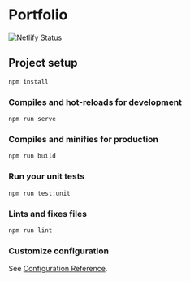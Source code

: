 # Portfolio

[![Netlify Status](https://api.netlify.com/api/v1/badges/92c95e21-7f33-46cc-aab1-f31d00b8f1a7/deploy-status)](https://app.netlify.com/sites/magdalenaszumna/deploys)

## Project setup

```
npm install
```

### Compiles and hot-reloads for development

```
npm run serve
```

### Compiles and minifies for production

```
npm run build
```

### Run your unit tests

```
npm run test:unit
```

### Lints and fixes files

```
npm run lint
```

### Customize configuration

See [Configuration Reference](https://cli.vuejs.org/config/).
